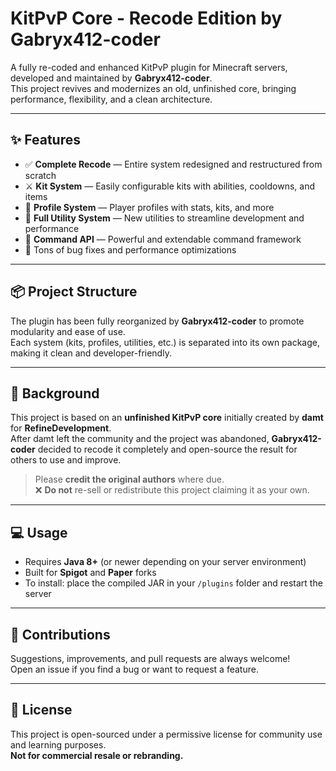 # KitPvP Core - Recode Edition by Gabryx412-coder

A fully re-coded and enhanced KitPvP plugin for Minecraft servers, developed and maintained by **Gabryx412-coder**.  
This project revives and modernizes an old, unfinished core, bringing performance, flexibility, and a clean architecture.

---

## ✨ Features

- ✅ **Complete Recode** — Entire system redesigned and restructured from scratch
- ⚔️ **Kit System** — Easily configurable kits with abilities, cooldowns, and items
- 🧍 **Profile System** — Player profiles with stats, kits, and more
- 🧰 **Full Utility System** — New utilities to streamline development and performance
- 🧾 **Command API** — Powerful and extendable command framework
- 🐛 Tons of bug fixes and performance optimizations

---

## 📦 Project Structure

The plugin has been fully reorganized by **Gabryx412-coder** to promote modularity and ease of use.  
Each system (kits, profiles, utilities, etc.) is separated into its own package, making it clean and developer-friendly.

---

## 📄 Background

This project is based on an **unfinished KitPvP core** initially created by **damt** for **RefineDevelopment**.  
After damt left the community and the project was abandoned, **Gabryx412-coder** decided to recode it completely and open-source the result for others to use and improve.

> Please **credit the original authors** where due.  
> ❌ **Do not** re-sell or redistribute this project claiming it as your own.

---

## 💻 Usage

- Requires **Java 8+** (or newer depending on your server environment)
- Built for **Spigot** and **Paper** forks
- To install: place the compiled JAR in your `/plugins` folder and restart the server

---

## 🤝 Contributions

Suggestions, improvements, and pull requests are always welcome!  
Open an issue if you find a bug or want to request a feature.

---

## 📜 License

This project is open-sourced under a permissive license for community use and learning purposes.  
**Not for commercial resale or rebranding.**
